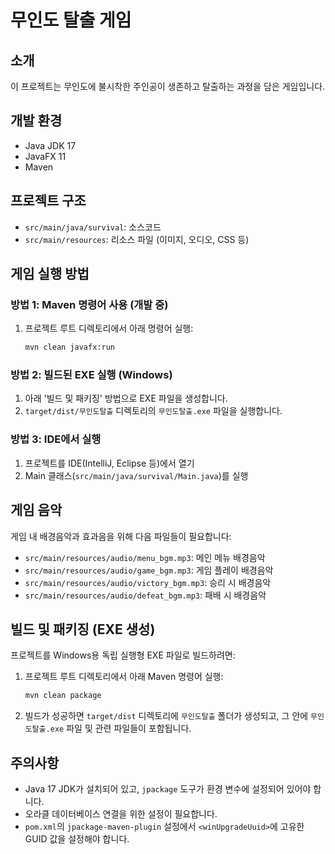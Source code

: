 # 무인도 탈출 게임

## 소개
이 프로젝트는 무인도에 불시착한 주인공이 생존하고 탈출하는 과정을 담은 게임입니다.

## 개발 환경
- Java JDK 17
- JavaFX 11
- Maven

## 프로젝트 구조
- `src/main/java/survival`: 소스코드
- `src/main/resources`: 리소스 파일 (이미지, 오디오, CSS 등)

## 게임 실행 방법

### 방법 1: Maven 명령어 사용 (개발 중)
1. 프로젝트 루트 디렉토리에서 아래 명령어 실행:
   ```bash
   mvn clean javafx:run
   ```

### 방법 2: 빌드된 EXE 실행 (Windows)
1. 아래 '빌드 및 패키징' 방법으로 EXE 파일을 생성합니다.
2. `target/dist/무인도탈출` 디렉토리의 `무인도탈출.exe` 파일을 실행합니다.

### 방법 3: IDE에서 실행
1. 프로젝트를 IDE(IntelliJ, Eclipse 등)에서 열기
2. Main 클래스(`src/main/java/survival/Main.java`)를 실행

## 게임 음악
게임 내 배경음악과 효과음을 위해 다음 파일들이 필요합니다:

- `src/main/resources/audio/menu_bgm.mp3`: 메인 메뉴 배경음악
- `src/main/resources/audio/game_bgm.mp3`: 게임 플레이 배경음악
- `src/main/resources/audio/victory_bgm.mp3`: 승리 시 배경음악
- `src/main/resources/audio/defeat_bgm.mp3`: 패배 시 배경음악

## 빌드 및 패키징 (EXE 생성)
프로젝트를 Windows용 독립 실행형 EXE 파일로 빌드하려면:

1. 프로젝트 루트 디렉토리에서 아래 Maven 명령어 실행:
   ```bash
   mvn clean package
   ```
2. 빌드가 성공하면 `target/dist` 디렉토리에 `무인도탈출` 폴더가 생성되고, 그 안에 `무인도탈출.exe` 파일 및 관련 파일들이 포함됩니다.

## 주의사항
- Java 17 JDK가 설치되어 있고, `jpackage` 도구가 환경 변수에 설정되어 있어야 합니다.
- 오라클 데이터베이스 연결을 위한 설정이 필요합니다.
- `pom.xml`의 `jpackage-maven-plugin` 설정에서 `<winUpgradeUuid>`에 고유한 GUID 값을 설정해야 합니다.

